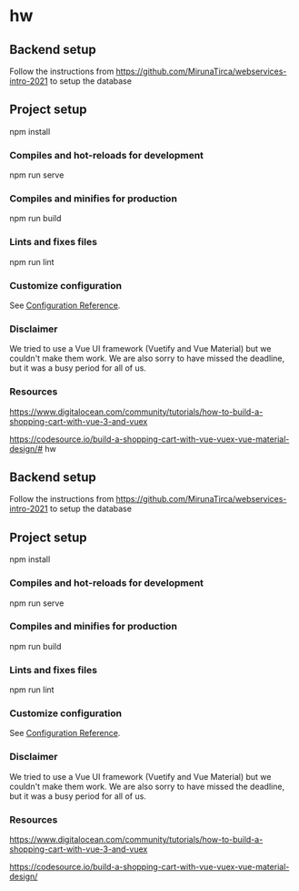 # hw

## Backend setup
Follow the instructions from https://github.com/MirunaTirca/webservices-intro-2021 to setup the database
## Project setup

npm install


### Compiles and hot-reloads for development

npm run serve


### Compiles and minifies for production

npm run build


### Lints and fixes files

npm run lint


### Customize configuration
See [Configuration Reference](https://cli.vuejs.org/config/).

### Disclaimer
We tried to use a Vue UI framework (Vuetify and Vue Material) but we couldn't make them work.
We are also sorry to have missed the deadline, but it was a busy period for all of us.
### Resources
https://www.digitalocean.com/community/tutorials/how-to-build-a-shopping-cart-with-vue-3-and-vuex

https://codesource.io/build-a-shopping-cart-with-vue-vuex-vue-material-design/# hw

## Backend setup
Follow the instructions from https://github.com/MirunaTirca/webservices-intro-2021 to setup the database
## Project setup

npm install


### Compiles and hot-reloads for development

npm run serve


### Compiles and minifies for production

npm run build


### Lints and fixes files

npm run lint


### Customize configuration
See [Configuration Reference](https://cli.vuejs.org/config/).

### Disclaimer
We tried to use a Vue UI framework (Vuetify and Vue Material) but we couldn't make them work.
We are also sorry to have missed the deadline, but it was a busy period for all of us.
### Resources
https://www.digitalocean.com/community/tutorials/how-to-build-a-shopping-cart-with-vue-3-and-vuex

https://codesource.io/build-a-shopping-cart-with-vue-vuex-vue-material-design/
